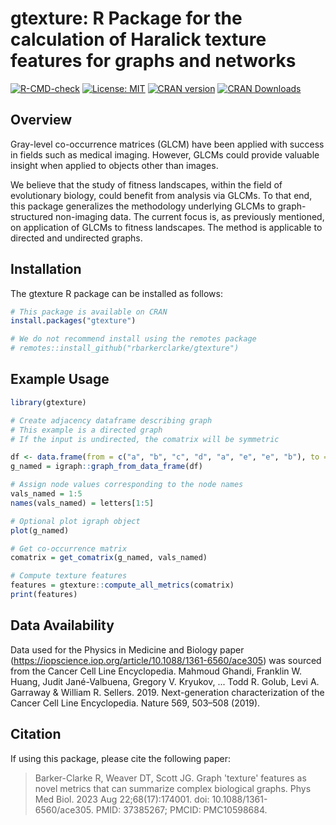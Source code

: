 # gtexture: R Package for the calculation of Haralick texture features for graphs and networks

[![R-CMD-check](https://github.com/rbarkerclarke/gtexture/workflows/R-CMD-check/badge.svg)](https://github.com/rbarkerclarke/gtexture/actions)
[![License: MIT](https://img.shields.io/badge/License-MIT-blue.svg)](https://opensource.org/licenses/MIT)
[![CRAN version](http://www.r-pkg.org/badges/version/gtexture)](https://CRAN.R-project.org/package=gtexture)
[![CRAN Downloads](http://cranlogs.r-pkg.org/badges/grand-total/gtexture)](https://CRAN.R-project.org/package=gtexture)

## Overview

Gray-level co-occurrence matrices (GLCM) have been applied with success in fields such as medical imaging.
However, GLCMs could provide valuable insight when applied to objects other than images.


We believe that the study of fitness landscapes, within the field of evolutionary biology, could benefit from analysis via GLCMs.
To that end, this package generalizes the methodology underlying GLCMs to graph-structured non-imaging data.
The current focus is, as previously mentioned, on application of GLCMs to fitness landscapes. The method is applicable to directed and undirected graphs. 

## Installation

The gtexture R package can be installed as follows:

```r
# This package is available on CRAN
install.packages("gtexture")

# We do not recommend install using the remotes package
# remotes::install_github("rbarkerclarke/gtexture")
```

## Example Usage 

```r
library(gtexture)

# Create adjacency dataframe describing graph 
# This example is a directed graph 
# If the input is undirected, the comatrix will be symmetric

df <- data.frame(from = c("a", "b", "c", "d", "a", "e", "e", "b"), to = c("b", "a", "a", "a", "e", "b", "c", "d"))
g_named = igraph::graph_from_data_frame(df)

# Assign node values corresponding to the node names
vals_named = 1:5
names(vals_named) = letters[1:5]

# Optional plot igraph object
plot(g_named)

# Get co-occurrence matrix 
comatrix = get_comatrix(g_named, vals_named)

# Compute texture features 
features = gtexture::compute_all_metrics(comatrix)
print(features)
```

## Data Availability 
Data used for the Physics in Medicine and Biology paper (https://iopscience.iop.org/article/10.1088/1361-6560/ace305) was sourced from the Cancer Cell Line Encyclopedia. 
Mahmoud Ghandi, Franklin W. Huang, Judit Jané-Valbuena, Gregory V. Kryukov, ... Todd R. Golub, Levi A. Garraway & William R. Sellers. 2019. Next-generation characterization of the Cancer Cell Line Encyclopedia. Nature 569, 503–508 (2019).

## Citation 

If using this package, please cite the following paper:
> Barker-Clarke R, Weaver DT, Scott JG. Graph 'texture' features as novel metrics that can summarize complex biological graphs. Phys Med Biol. 2023 Aug 22;68(17):174001. doi: 10.1088/1361-6560/ace305. PMID: 37385267; PMCID: PMC10598684.
